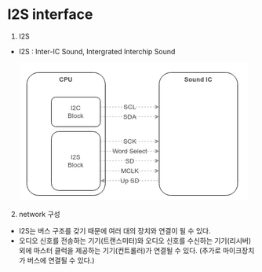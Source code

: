 I2S interface 
=====


1. I2S
 - I2S : Inter-IC Sound, Intergrated Interchip Sound

	 ![](./images/I2S_01.png)

2. network 구성
 - I2S는 버스 구조를 갖기 때문에 여러 대의 장치와 연결이 될 수 있다. 
 - 오디오 신호를 전송하는 기기(트랜스미터)와 오디오 신호를 수신하는 기기(리시버)외에 마스터 클럭을 제공하는 기기(컨트롤러)가 연결될 수 있다.
  (추가로 마이크장치가 버스에 연결될 수 있다.)


